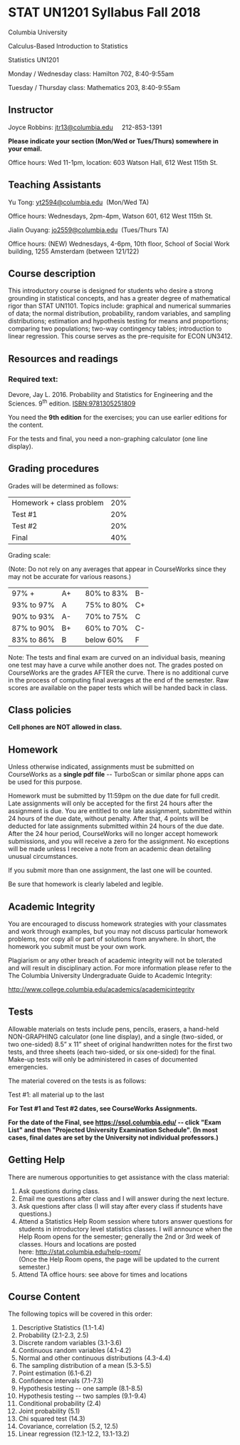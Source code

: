 STAT UN1201 Syllabus Fall 2018
================
Columbia University  

Calculus-Based Introduction to Statistics</strong>

Statistics UN1201

Monday / Wednesday class: Hamilton 702, 8:40-9:55am

Tuesday / Thursday class: Mathematics 203, 8:40-9:55am

## Instructor

Joyce Robbins: <a href="mailto:jtr13@columbia.edu">jtr13@columbia.edu</a>     212-853-1391  

**Please indicate your section (Mon/Wed or Tues/Thurs) somewhere in your email.**

Office hours: Wed 11-1pm, location: 603 Watson Hall, 612 West 115th St.


## Teaching Assistants

Yu Tong: <a href="mailto:yt2594@columbia.edu">yt2594@columbia.edu</a>  (Mon/Wed TA)  

Office hours: Wednesdays, 2pm-4pm, Watson 601, 612 West 115th St.
  
Jialin Ouyang: <a href="mailto:jo2559@columbia.edu">jo2559@columbia.edu</a>  (Tues/Thurs TA)

Office hours: (NEW) Wednesdays, 4-6pm, 10th floor, School of Social Work building, 1255 Amsterdam (between 121/122)




## Course description

This introductory course is designed for students who desire a strong grounding in statistical concepts, and has a greater degree of mathematical rigor than STAT UN1101. Topics include: graphical and numerical summaries of data; the normal distribution, probability, random variables, and sampling distributions; estimation and hypothesis testing for means and proportions; comparing two populations; two-way contingency tables; introduction to linear regression. This course serves as the pre-requisite for ECON UN3412.

## Resources and readings

### Required text:

Devore, Jay L. 2016. Probability and Statistics for Engineering and the Sciences. 9<sup>th</sup> edition. <ISBN:9781305251809>

You need the **9th edition** for the exercises; you can use earlier editions for the content.

For the tests and final, you need a non-graphing calculator (one line display).

## Grading procedures

Grades will be determined as follows:

<table>
<tr><td>Homework + class problem</td><td>20%</td></tr>
<tr><td>Test #1</td><td>20%</td></tr>
<tr><td>Test #2</td><td>20%</td></tr>
<tr><td>Final</td><td>40%</td></tr>
</table>


Grading scale: 

(Note: Do not rely on any averages that appear in CourseWorks since they may not be accurate for various reasons.)
</p>
<table width = "800">
<tr><td>97% + </td><td>A+</td><td>  </td><td>80% to 83%</td><td>B-</td></tr>
<tr><td>93% to 97%</td><td>A</td><td>  </td><td>75% to 80%</td><td>C+</td></tr>
<tr><td>90% to 93%</td><td>A-</td><td>  </td><td>70% to 75%</td><td>C</td></tr>
<tr><td>87% to 90%</td><td>B+</td><td>  </td><td>60% to 70%</td><td>C-</td></tr>
<tr><td>83% to 86%</td><td>B</td><td>  </td><td>below 60%</td><td>F</td></tr>
</table>

Note: The tests and final exam are curved on an individual basis, meaning one test may have a curve while another does not. The grades posted on CourseWorks are the grades AFTER the curve.  There is no additional curve in the process of computing final averages at the end of the semester. Raw scores are available on the paper tests which will be handed back in class. 

## Class policies

**Cell phones are NOT allowed in class.**

## Homework

Unless otherwise indicated, assignments must be submitted on CourseWorks as a <strong>single pdf file</strong> -- TurboScan or similar phone apps can be used for this purpose.

Homework must be submitted by 11:59pm on the due date for full credit. Late assignments will only be accepted for the first 24 hours after the assignment is due. You are entitled to one late assignment, submitted within 24 hours of the due date, without penalty. After that, 4 points will be deducted for late assignments submitted within 24 hours of the due date. After the 24 hour period, CourseWorks will no longer accept homework submissions, and you will receive a zero for the assignment.</strong> No exceptions will be made unless I receive a note from an academic dean detailing unusual circumstances.

If you submit more than one assignment, the last one will be counted.

Be sure that homework is clearly labeled and legible.

## Academic Integrity

You are encouraged to discuss homework strategies with your classmates and work through examples, but you may not discuss particular homework problems, nor copy all or part of solutions from anywhere. In short, the homework you submit must be your own work.

Plagiarism or any other breach of academic integrity will not be tolerated and will result in disciplinary action. For more information please refer to the The Columbia University Undergraduate Guide to Academic Integrity:

<http://www.college.columbia.edu/academics/academicintegrity>

## Tests

Allowable materials on tests include pens, pencils, erasers, a hand-held NON-GRAPHING calculator (one line display), and a single (two-sided, or two one-sided) 8.5” x 11” sheet of original handwritten notes for the first two tests, and three sheets (each two-sided, or six one-sided) for the final. Make-up tests will only be administered in cases of documented emergencies.

The material covered on the tests is as follows:

Test #1: all material up to the last 


**For Test #1 and Test #2 dates, see CourseWorks Assignments.**

**For the date of the Final, see https://ssol.columbia.edu/ -- click "Exam List" and then "Projected University Examination Schedule". (In most cases, final dates are set by the University not individual professors.)**

## Getting Help

There are numerous opportunities to get assistance with the class material:

<ol>
<li>Ask questions during class.</li>
<li>Email me questions after class and I will answer during the next lecture.</li>
<li>Ask questions after class (I will stay after every class if students have questions.)</li>
<li>Attend a Statistics Help Room session where tutors answer questions for students in introductory level statistics classes. I will announce when the Help Room opens for the semester; generally the 2nd or 3rd week of classes.  Hours and locations are posted here:<span>&nbsp;</span><a href="http://stat.columbia.edu/help-room/">http://stat.columbia.edu/help-room/</a></li> (Once the Help Room opens, the page will be updated to the current semester.)
<li>Attend TA office hours: see above for times and locations</li>
</ol>

## Course Content

The following topics will be covered in this order:

<ol>
<li>
Descriptive Statistics (1.1-1.4)
</li>
<li>
Probability (2.1-2.3, 2.5)
</li>
<li>
Discrete random variables (3.1-3.6)
</li>
<li>
Continuous random variables (4.1-4.2)
</li>
<li>
Normal and other continuous distributions (4.3-4.4)
</li>
<li>
The sampling distribution of a mean (5.3-5.5)
</li>
<li>
Point estimation (6.1-6.2)
</li>
<li>
Confidence intervals (7.1-7.3)
</li>
<li>
Hypothesis testing -- one sample (8.1-8.5)
</li>
<li>
Hypothesis testing -- two samples (9.1-9.4)
</li>
<li>
Conditional probability (2.4)
</li>
<li>
Joint probability (5.1)
</li>
<li>
Chi squared test (14.3)
</li>
<li>
Covariance, correlation (5.2, 12.5)
</li>
<li>
Linear regression (12.1-12.2, 13.1-13.2)
</li>
</ol>
<p>
 
